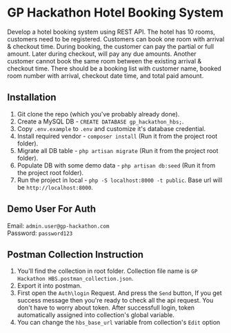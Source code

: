 # GP Hackathon Hotel Booking System

Develop a hotel booking system using REST API. The hotel has 10 rooms, customers need to be registered. Customers can book one room with arrival & checkout time. During booking, the customer can pay the partial or full amount. Later during checkout, will pay any due amounts. Another customer cannot book the same room between the existing arrival & checkout time. There should be a booking list with customer name, booked room number with arrival, checkout date time, and total paid amount.

## Installation

1. Git clone the repo (which you've probably already done).
2. Create a MySQL DB - `CREATE DATABASE gp_hackathon_hbs;`.
3. Copy `.env.example` to `.env` and customize it's database credential.
5. Install required vendor - `composer install` (Run it from the project root folder). 
5. Migrate all DB table - `php artisan migrate` (Run it from the project root folder).
6. Populate DB with some demo data - `php artisan db:seed`  (Run it from the project root folder).
7. Run the project in local - `php -S localhost:8000 -t public`. Base url will be `http://localhost:8000`.


## Demo User For Auth

Email: `admin.user@gp-hackathon.com`<br>
Password: `password123`

## Postman Collection Instruction

1. You'll find the collection in root folder. Collection file name is `GP Hackathon HBS.postman_collection.json`.
2. Export it into postman.
3. First open the `Auth\login` Request. And press the `Send` button, If you get success message then you're ready to check all the api request. You don't have to worry about token. After successfull login, token automatically assigned into collection's  global variable. 
4. You can change the `hbs_base_url` variable from collection's `Edit` option
